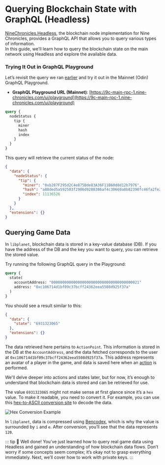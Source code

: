 # Querying Blockchain State with GraphQL (Headless)

[NineChronicles.Headless][nc-headless], the blockchain node implementation for Nine Chronicles, provides a GraphQL API that allows you to query various types of information.  
In this guide, we'll learn how to query the blockchain state on the main network using Headless and explore the available data.

[nc-headless]: https://github.com/planetarium/NineChronicles.Headless

### Trying It Out in GraphQL Playground

Let’s revisit the query we ran [earlier](./running-node-with-executor) and try it out in the Mainnet (Odin) GraphQL Playground.

- **GraphQL Playground URL (Mainnet)**: [https://9c-main-rpc-1.nine-chronicles.com/ui/playground](https://9c-main-rpc-1.nine-chronicles.com/ui/playground)

```graphql
query {
  nodeStatus {
    tip {
      miner
      hash
      index
    }
  }
}
```

This query will retrieve the current status of the node:

```json
{
  "data": {
    "nodeStatus": {
      "tip": {
        "miner": "0xb287F295d2C4e875Bde83A36F11B60d8d12b7976",
        "hash": "a88ded5a592503f2986d9288386af4c30669a8b82390fc46fa2fe29cb3b2fdc4",
        "index": 11136526
      }
    }
  },
  "extensions": {}
}
```

## Querying Game Data

In `libplanet`, blockchain data is stored in a key-value database (DB). If you have the address of the DB and the key you want to query, you can retrieve the stored value.

Try running the following GraphQL query in the Playground:

```graphql
query {
  state(
    accountAddress: "0000000000000000000000000000000000000021"
    address: "0xc106714d1bf09c37bcff24362eea5508d925f37a"
  )
}
```

You should see a result similar to this:

```json
{
  "data": {
    "state": "6931323065"
  },
  "extensions": {}
}
```

The data retrieved here pertains to `ActionPoint`. This information is stored in the DB at the `AccountAddress`, and the data fetched corresponds to the user at `0xc106714d1bf09c37bcff24362eea5508d925f37a`. This address represents an avatar of a player in the game, and data is saved here when an [action](https://github.com/planetarium/lib9c/blob/development/Lib9c/Action/DailyReward.cs#L83) is performed.

We'll delve deeper into actions and states later, but for now, it’s enough to understand that blockchain data is stored and can be retrieved for use.

The value `6931323065` might not make sense at first glance since it’s a `hex` value. To make it readable, you need to convert it. For example, you can use this [hex-to-ASCII conversion site](https://www.rapidtables.com/convert/number/hex-to-ascii.html) to decode the data.

![Hex Conversion Example](/images/network/state-hex.png)

In `libplanet`, data is compressed using [Bencodex](https://github.com/planetarium/bencodex), which is why the value is surrounded by `i` and `e`. After conversion, you’ll see that the data represents `120`.

::: tip :tada:
Well done! You’ve just learned how to query real game data using Headless and gained an understanding of how blockchain data flows. Don’t worry if some concepts seem complex; it’s okay not to grasp everything immediately. Next, we’ll cover how to work with private keys.
:::
